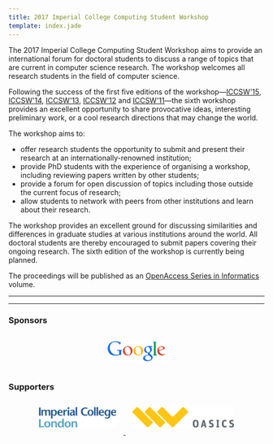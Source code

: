 ```yaml
---
title: 2017 Imperial College Computing Student Workshop
template: index.jade
---
```

The 2017 Imperial College Computing Student Workshop aims to provide an
international forum for doctoral students to discuss a range of topics
that are current in computer science research. The workshop welcomes all
research students in the field of computer science.

Following the success of the first five editions of the
workshop&mdash;[ICCSW'15](http://iccsw.doc.ic.ac.uk/2015),
[ICCSW'14](http://iccsw.doc.ic.ac.uk/2014),
[ICCSW'13](http://iccsw.doc.ic.ac.uk/2013),
[ICCSW'12](http://iccsw.doc.ic.ac.uk/2012) and
[ICCSW'11](http://iccsw.doc.ic.ac.uk/2011)&mdash;the sixth workshop
provides an excellent opportunity to share provocative ideas,
interesting preliminary work, or a cool research directions that may
change the world.

The workshop aims to:

* offer research students the opportunity to submit and present their
  research at an internationally-renowned institution;
* provide PhD students with the experience of organising a workshop,
  including reviewing papers written by other students;
* provide a forum for open discussion of topics including those outside
  the current focus of research;
* allow students to network with peers from other institutions and learn
  about their research.

The workshop provides an excellent ground for discussing similarities
and differences in graduate studies at various institutions around the
world. All doctoral students are thereby encouraged to submit papers
covering their ongoing research. The sixth edition of the workshop is
currently being planned.

The proceedings will be published as an [OpenAccess Series in Informatics](http://www.dagstuhl.de/en/publications/oasics) volume.

<!-- # Prize Winners

* Best Paper:
* Best Presentation:
* Best Reviewer:  -->

---
<!-- <div class="row" style="text-align: center;background-color:#174D80;padding:5px;">
	<h2 style="font-weight: bold;color:#FFF;margin:0px;">
		2015 ICCSW Keynote speakers:
	</h1>
</div>
<div class="row" style="text-align: center;background-color:#eee;">
	<h3 style="font-style: italic;">
		[Chris DiBona (Google)](https://sites.google.com/a/dibona.com/www/) and [Erik Mueller (MIT)](http://xenia.media.mit.edu/~mueller/)
	</h3>
</div> -->


---

### Sponsors

<div class="row" style="text-align: center;">
<a href="http://www.google.com/about/corporate/company/">
  <img src="img/google.png" style="height: 40px; margin: 1em;" alt="Google">
</a>
</div>


### Supporters
<div class="row" style="text-align: center;">
<a href="http://www.imperial.ac.uk/">
  <img src="img/icl.png" style="height: 40px; margin:
1em;" alt="Imperial College London"/>
</a>
<a href="http://www.dagstuhl.de/en/publications/oasics">
  <img src="img/oasics.png"  style="height: 40px;
margin: 1em;" alt="OASIcs"/>
</a>
</div>

